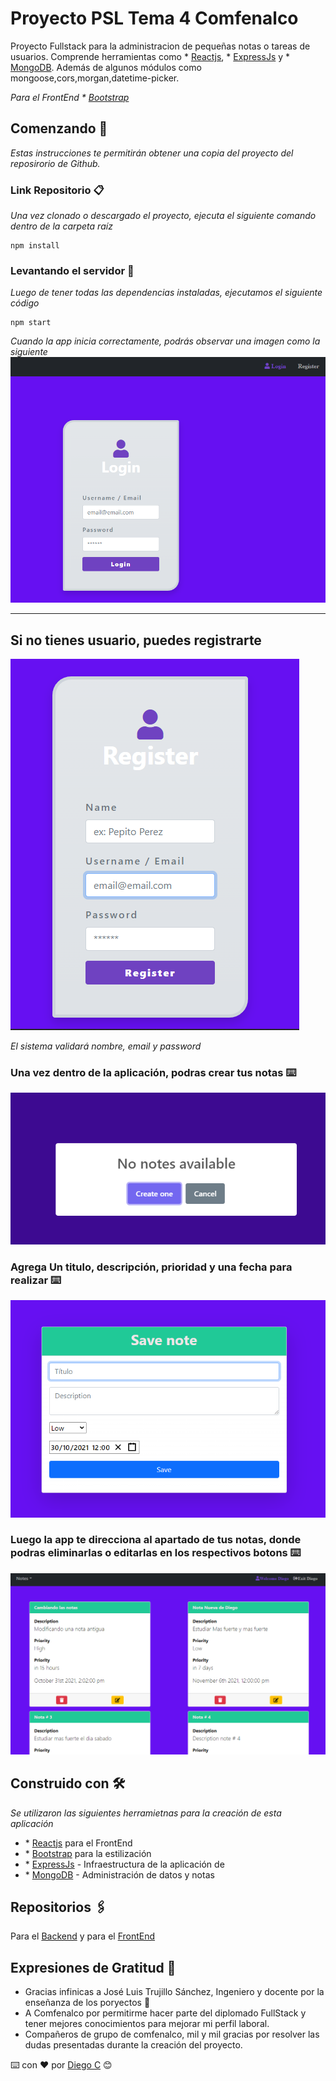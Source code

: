# Proyecto PSL Tema 4 Comfenalco

Proyecto Fullstack para la administracion de pequeñas notas o tareas de usuarios. Comprende herramientas como \* [Reactjs](https://es.reactjs.org/), \* [ExpressJs](https://expressjs.com/es/) y \* [MongoDB](https://www.mongodb.com/es). Además de algunos módulos como mongoose,cors,morgan,datetime-picker.

_Para el FrontEnd \* [Bootstrap](https://getbootstrap.com/)_

## Comenzando 🚀

_Estas instrucciones te permitirán obtener una copia del proyecto del reposirorio de Github._

### Link Repositorio 📋

_Una vez clonado o descargado el proyecto, ejecuta el siguiente comando dentro de la carpeta raíz_

```
npm install
```

### Levantando el servidor 🔧

_Luego de tener todas las dependencias instaladas, ejecutamos el siguiente código_

```
npm start
```

_Cuando la app inicia correctamente, podrás observar una imagen como la siguiente_
![Imagén de Login](/src/img/login.png 'Página principal login')

---

## Si no tienes usuario, puedes registrarte

![Imagén de Login](/src/img/register.png 'Registro ')

_El sistema validará nombre, email y password_

### Una vez dentro de la aplicación, podras crear tus notas ⌨️

![Imagén de Login](/src/img/createNote.png 'Crear Nota')

### Agrega Un titulo, descripción, prioridad y una fecha para realizar ⌨️

![Imagén de Login](/src/img/addNote.png 'Crear Nota')

### Luego la app te direcciona al apartado de tus notas, donde podras eliminarlas o editarlas en los respectivos botons ⌨️

![Imagén de Login](/src/img/noteList.png 'Lista de notas')

## Construido con 🛠️

_Se utilizaron las siguientes herramietnas para la creación de esta aplicación_

- \* [Reactjs](https://es.reactjs.org/) para el FrontEnd
- \* [Bootstrap](https://getbootstrap.com/) para la estilización
- \* [ExpressJs](https://expressjs.com/es/) - Infraestructura de la aplicación de
- \* [MongoDB](https://www.mongodb.com/es) - Administración de datos y notas

## Repositorios 🖇️

Para el [Backend](https://github.com/Diegocs2410/Backend4) y para el [FrontEnd](https://github.com/Diegocs2410/frontend)

## Expresiones de Gratitud 🎁

- Gracias infinicas a José Luis Trujillo Sánchez, Ingeniero y docente por la enseñanza de los poryectos 📢
- A Comfenalco por permitirme hacer parte del diplomado FullStack y tener mejores conocimientos para mejorar mi perfil laboral.
- Compañeros de grupo de comfenalco, mil y mil gracias por resolver las dudas presentadas durante la creación del proyecto.

⌨️ con ❤️ por [Diego C](https://github.com/Diegocs2410) 😊
